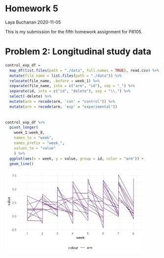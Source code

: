 Homework 5
================
Laya Buchanan
2020-11-05

This is my submission for the fifth homework assignment for P8105.

# Problem 2: Longitudinal study data

``` r
control_exp_df = 
  map_df(list.files(path = "./data", full.names = TRUE), read.csv) %>% 
  mutate(file_name = list.files(path = "./data")) %>% 
  relocate(file_name, .before = week_1) %>% 
  separate(file_name, into = c("arm", "id"), sep = "_") %>% 
  separate(id, into = c("id", "delete"), sep = "\\.") %>% 
  select(-delete) %>% 
  mutate(arm = recode(arm, 'con' = "control")) %>% 
  mutate(arm = recode(arm, 'exp' = "experimental"))
  

control_exp_df %>% 
  pivot_longer(
    week_1:week_8,
    names_to = "week",
    names_prefix = "week_",
    values_to = "value"
    ) %>% 
  ggplot(aes(x = week, y = value, group = id, color = "arm")) + 
  geom_line()
```

<img src="p8105_hw5_lmb2295_files/figure-gfm/unnamed-chunk-2-1.png" width="90%" />
